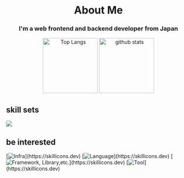 <h1 align="center">About Me</h1>
<h3 align="center">I'm a web frontend and backend developer from Japan</h3>

<p align="center"> 
  <img alt="Top Langs" height="150px" src="https://github-readme-stats.vercel.app/api/top-langs?username=hitamuki&show_icons=true&layout=compact&theme=github" />
  <img alt="github stats" height="150px" src="http://github-profile-summary-cards.vercel.app/api/cards/stats?username=hitamuki&show_icons=true&theme=github" />
</p>

## skill sets
[![](https://skillicons.dev/icons?i=dotnet,cs,typescript,angular,bootstrap,mysql,vscode,visualstudio,git,postman,md)](https://skillicons.dev)

## be interested
[![Infra](https://skillicons.dev/icons?i=aws,docker,kubernetes,linux,ubuntu,gcp,)](https://skillicons.dev)
[![Language](https://skillicons.dev/icons?i=javascript,css,html,python,java,c,)](https://skillicons.dev)
[![Framework, Library,etc.](https://skillicons.dev/icons?i=react,nextjs,nodejs,express,nestjs,graphql,postgres,mongodb,sqlite,prisma,redux,sass,tailwind,materialui,jest,cypress,bun,nginx,vite,vitest,webpack,babel,gulp,pnpm,npm,yarn,svelte,htmx,spring,)](https://skillicons.dev)
[![Tool](https://skillicons.dev/icons?i=vim,figma,notion,github,bash,)](https://skillicons.dev)
